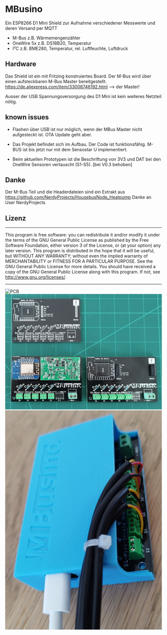 # MBusino
Ein ESP8266 D1 Mini Shield zur Aufnahme verschiedener Messwerte und deren Versand per MQTT

- M-Bus z.B. Wärmemengenzähler 
- OneWire 5x z.B. DS18B20, Temperatur
- I²C z.B. BME280, Temperatur, rel. Luftfeuchte, Luftdruck

## Hardware
Das Shield ist ein mit Fritzing konstruiertes Board.
Der M-Bus wird über einen aufsteckbaren M-Bus Master bereitgestellt.
https://de.aliexpress.com/item/33008746192.html --> der Master!

Ausser der USB Spannungsversorgung des D1 Mini ist kein weiteres Netzteil nötig.

## known issues
- Flashen über USB ist nur möglich, wenn der MBus Master nicht aufgesteckt ist. OTA Update geht aber.

- Das Projekt befindet sich im Aufbau. Der Code ist funktionsfähig. M-BUS ist bis jetzt nur mit dem Sensostar U implementiert.

- Beim aktuellen Prototypen ist die Beschriftung von 3V3 und DAT bei den OneWire Sensoren vertauscht (S1-S5). [bei V0.3 behoben]

## Danke
Der M-Bus Teil und die Headerdateien sind ein Extrakt aus https://github.com/NerdyProjects/HousebusNode_Heatpump
Danke an User NerdyProjects 


## Lizenz
****************************************************
This program is free software: you can redistribute it and/or modify it under the terms of the GNU General Public License as published by
the Free Software Foundation, either version 3 of the License, or (at your option) any later version. This program is distributed in the hope that it will be useful,
but WITHOUT ANY WARRANTY; without even the implied warranty of MERCHANTABILITY or FITNESS FOR A PARTICULAR PURPOSE.  See the GNU General Public License for more details.
You should have received a copy of the GNU General Public License along with this program.  If not, see <http://www.gnu.org/licenses/>.
****************************************************
![PCB](/pictures/MBusino_V04_Leiterplatte.png.png)
![Bild](pictures/MBusino.jpg)
![Bild](pictures/case.jpg)
